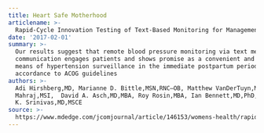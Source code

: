 ```yaml
---
title: Heart Safe Motherhood
articlename: >-
  Rapid-Cycle Innovation Testing of Text-Based Monitoring for Management of Postpartum Hypertension
date: '2017-02-01'
summary: >-
  Our results suggest that remote blood pressure monitoring via text message
  communication engages patients and shows promise as a convenient and effective
  means of hypertension surveillance in the immediate postpartum period, in
  accordance to ACOG guidelines
authors: >-
  Adi Hirshberg,MD, Marianne D. Bittle,MSN,RNC–OB, Matthew VanDerTuyn,MID, Katy
  Mahraj,MSI,  David A. Asch,MD,MBA, Roy Rosin,MBA, Ian Bennett,MD,PhD, Sindhu
  K. Srinivas,MD,MSCE
source: >-
  https://www.mdedge.com/jcomjournal/article/146153/womens-health/rapid-cycle-innovation-testing-text-based-monitoring
---
```


